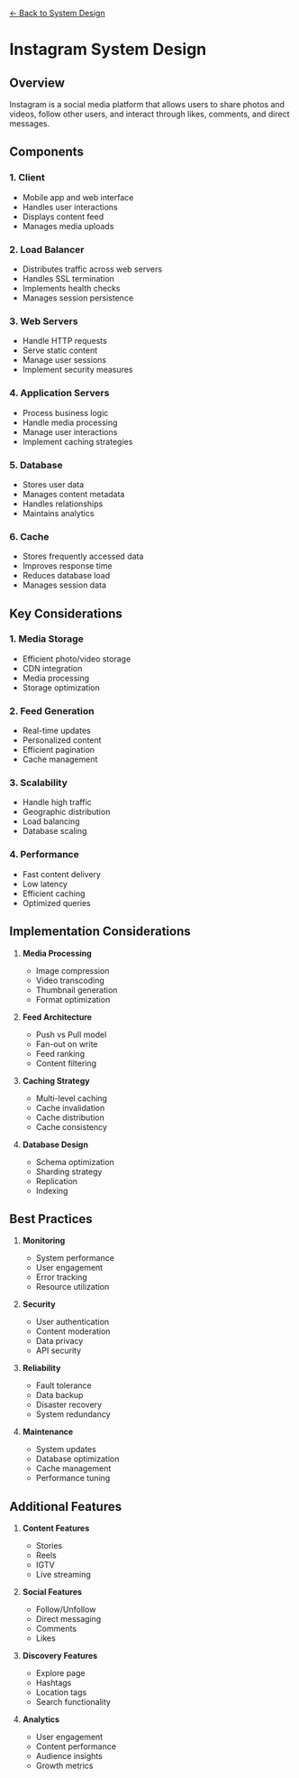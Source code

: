 [← Back to System Design](../system-design.md)

# Instagram System Design

## Overview
Instagram is a social media platform that allows users to share photos and videos, follow other users, and interact through likes, comments, and direct messages.

## Components

### 1. Client
- Mobile app and web interface
- Handles user interactions
- Displays content feed
- Manages media uploads

### 2. Load Balancer
- Distributes traffic across web servers
- Handles SSL termination
- Implements health checks
- Manages session persistence

### 3. Web Servers
- Handle HTTP requests
- Serve static content
- Manage user sessions
- Implement security measures

### 4. Application Servers
- Process business logic
- Handle media processing
- Manage user interactions
- Implement caching strategies

### 5. Database
- Stores user data
- Manages content metadata
- Handles relationships
- Maintains analytics

### 6. Cache
- Stores frequently accessed data
- Improves response time
- Reduces database load
- Manages session data

## Key Considerations

### 1. Media Storage
- Efficient photo/video storage
- CDN integration
- Media processing
- Storage optimization

### 2. Feed Generation
- Real-time updates
- Personalized content
- Efficient pagination
- Cache management

### 3. Scalability
- Handle high traffic
- Geographic distribution
- Load balancing
- Database scaling

### 4. Performance
- Fast content delivery
- Low latency
- Efficient caching
- Optimized queries

## Implementation Considerations

1. **Media Processing**
   - Image compression
   - Video transcoding
   - Thumbnail generation
   - Format optimization

2. **Feed Architecture**
   - Push vs Pull model
   - Fan-out on write
   - Feed ranking
   - Content filtering

3. **Caching Strategy**
   - Multi-level caching
   - Cache invalidation
   - Cache distribution
   - Cache consistency

4. **Database Design**
   - Schema optimization
   - Sharding strategy
   - Replication
   - Indexing

## Best Practices

1. **Monitoring**
   - System performance
   - User engagement
   - Error tracking
   - Resource utilization

2. **Security**
   - User authentication
   - Content moderation
   - Data privacy
   - API security

3. **Reliability**
   - Fault tolerance
   - Data backup
   - Disaster recovery
   - System redundancy

4. **Maintenance**
   - System updates
   - Database optimization
   - Cache management
   - Performance tuning

## Additional Features

1. **Content Features**
   - Stories
   - Reels
   - IGTV
   - Live streaming

2. **Social Features**
   - Follow/Unfollow
   - Direct messaging
   - Comments
   - Likes

3. **Discovery Features**
   - Explore page
   - Hashtags
   - Location tags
   - Search functionality

4. **Analytics**
   - User engagement
   - Content performance
   - Audience insights
   - Growth metrics
